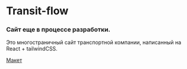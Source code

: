 # Transit-flow

### Сайт еще в процессе разработки.

Это многостраничный сайт транспортной компании, написанный на React +
tailwindCSS.

[Макет](<https://www.figma.com/file/QLmknH7VJCpJ01POwkoNlM/Transport-and-Logistics-Webflow-Website-Template-(Community)-(Copy)?type=design&node-id=1-327&mode=design&t=ugv6bgMFdvoNa0qv-0>)
